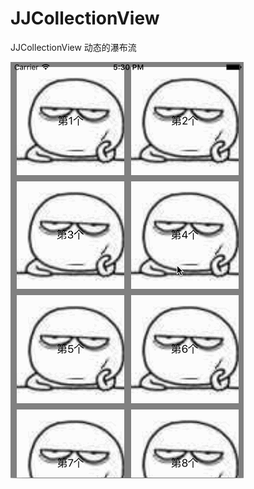 # JJCollectionView
JJCollectionView
动态的瀑布流

![image](https://github.com/microcosmicDjj/JJCollectionView/blob/master/q.gif)
